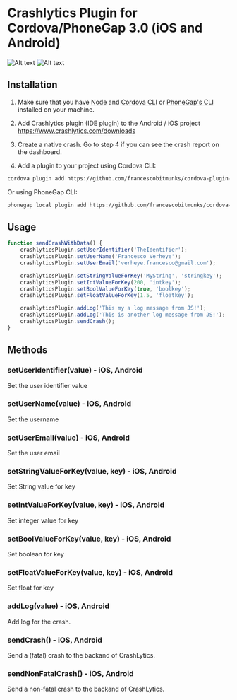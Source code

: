 # Crashlytics Plugin for Cordova/PhoneGap 3.0 (iOS and Android)

![Alt text](/screenshots/crashreport/crashreport-keys.png?raw=true "Keys")
![Alt text](/screenshots/crashreport/crashreport-logs.png?raw=true "Logs")

## Installation

1) Make sure that you have [Node](http://nodejs.org/) and [Cordova CLI](https://github.com/apache/cordova-cli) or [PhoneGap's CLI](https://github.com/mwbrooks/phonegap-cli) installed on your machine.

2) Add Crashlytics plugin (IDE plugin) to the Android / iOS project
https://www.crashlytics.com/downloads

3) Create a native crash. Go to step 4 if you can see the crash report on the dashboard.

4) Add a plugin to your project using Cordova CLI:

```bash
cordova plugin add https://github.com/francescobitmunks/cordova-plugin-crashlytics
```
Or using PhoneGap CLI:

```bash
phonegap local plugin add https://github.com/francescobitmunks/cordova-plugin-crashlytics
```

## Usage

```js
function sendCrashWithData() {
	crashlyticsPlugin.setUserIdentifier('TheIdentifier');
    crashlyticsPlugin.setUserName('Francesco Verheye');
    crashlyticsPlugin.setUserEmail('verheye.francesco@gmail.com');

    crashlyticsPlugin.setStringValueForKey('MyString', 'stringkey');
    crashlyticsPlugin.setIntValueForKey(200, 'intkey');
    crashlyticsPlugin.setBoolValueForKey(true, 'boolkey');
    crashlyticsPlugin.setFloatValueForKey(1.5, 'floatkey');

    crashlyticsPlugin.addLog('This my a log message from JS!');
    crashlyticsPlugin.addLog('This is another log message from JS!');
    crashlyticsPlugin.sendCrash();
}
```

## Methods

### setUserIdentifier(value) - iOS, Android
Set the user identifier value

### setUserName(value) - iOS, Android
Set the username

### setUserEmail(value) - iOS, Android
Set the user email

### setStringValueForKey(value, key) - iOS, Android
Set String value for key

### setIntValueForKey(value, key) - iOS, Android
Set integer value for key

### setBoolValueForKey(value, key) - iOS, Android
Set boolean for key

### setFloatValueForKey(value, key) - iOS, Android
Set float for key

### addLog(value) - iOS, Android
Add log for the crash.

### sendCrash() - iOS, Android
Send a (fatal) crash to the backand of CrashLytics.

### sendNonFatalCrash() - iOS, Android
Send a non-fatal crash to the backand of CrashLytics.

